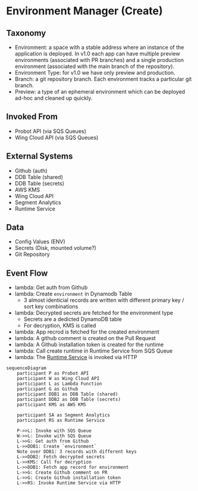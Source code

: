 # Environment Manager (Create)

## Taxonomy

- Environment: a space with a stable address where an instance of the application is deployed. In v1.0 each app can have multiple preview environments (associated with PR branches) and a single production environment (associated with the main branch of the repository).
- Environment Type: for v1.0 we have only preview and production.
- Branch: a git repository branch. Each environment tracks a particular git branch.
- Preview: a type of an ephemeral environment which can be deployed ad-hoc and cleaned up quickly.

## Invoked From

- Probot API (via SQS Queues)
- Wing Cloud API (via SQS Queues)

## External Systems

- Github (auth)
- DDB Table (shared)
- DDB Table (secrets)
- AWS KMS
- Wing Cloud API
- Segment Analytics
- Runtime Service

## Data

- Config Values (ENV)
- Secrets (Disk, mounted volume?)
- Git Repository

## Event Flow

- lambda: Get auth from Github
- lambda: Create `environment` in Dynamodb Table
  - 3 almost identicial records are written with different primary key / sort key combinations
- lambda: Decrypted secrets are fetched for the environment type
  - Secrets are a dedicted DynamoDB table
  - For decryption, KMS is called
- lambda: App recrod is fetched for the created environment
- lambda: A github comment is created on the Pull Request
- lambda: A Github installation token is created for the runtime
- lambda: Call create runtime in Runtime Service from SQS Queue
- lambda: The [Runtime Service](./runtime-service.md) is invoked via HTTP

```mermaid
sequenceDiagram
    participant P as Probot API
    participant W as Wing Cloud API
    participant L as Lambda Function
    participant G as Github
    participant DDB1 as DDB Table (shared)
    participant DDB2 as DDB Table (secrets)
    participant KMS as AWS KMS

    participant SA as Segment Analytics
    participant RS as Runtime Service

    P->>L: Invoke with SQS Queue
    W->>L: Invoke with SQS Queue
    L->>G: Get auth from Github
    L->>DDB1: Create `environment`
    Note over DDB1: 3 records with different keys
    L->>DDB2: Fetch decrypted secrets
    L->>KMS: Call for decryption
    L->>DDB1: Fetch app record for environment
    L->>G: Create Github comment on PR
    L->>G: Create Github installation token
    L->>RS: Invoke Runtime Service via HTTP
```